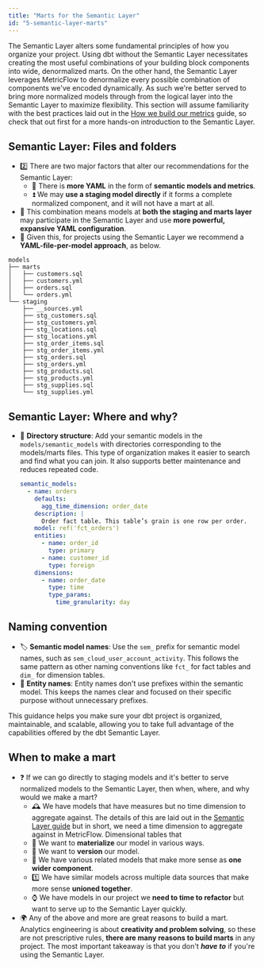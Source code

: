 ```yaml
---
title: "Marts for the Semantic Layer"
id: "5-semantic-layer-marts"
---
```


The Semantic Layer alters some fundamental principles of how you organize your project. Using dbt without the Semantic Layer necessitates creating the most useful combinations of your building block components into wide, denormalized marts. On the other hand, the Semantic Layer leverages MetricFlow to denormalize every possible combination of components we've encoded dynamically. As such we're better served to bring more normalized models through from the logical layer into the Semantic Layer to maximize flexibility. This section will assume familiarity with the best practices laid out in the [How we build our metrics](/best-practices/how-we-build-our-metrics/semantic-layer-1-intro) guide, so check that out first for a more hands-on introduction to the Semantic Layer.

## Semantic Layer: Files and folders

- 2️⃣ There are two major factors that alter our recommendations for the Semantic Layer:
  - 📝 There is **more YAML** in the form of **semantic models and metrics**.
  - ⏫ We may **use a staging model directly** if it forms a complete normalized component, and it will not have a mart at all.
- 💪 This combination means models at **both the staging and marts layer** may participate in the Semantic Layer and use **more powerful, expansive YAML configuration**.
- 🔁 Given this, for projects using the Semantic Layer we recommend a **YAML-file-per-model approach**, as below.

```shell
models
├── marts
│   ├── customers.sql
│   ├── customers.yml
│   ├── orders.sql
│   └── orders.yml
└── staging
    ├── __sources.yml
    ├── stg_customers.sql
    ├── stg_customers.yml
    ├── stg_locations.sql
    ├── stg_locations.yml
    ├── stg_order_items.sql
    ├── stg_order_items.yml
    ├── stg_orders.sql
    ├── stg_orders.yml
    ├── stg_products.sql
    ├── stg_products.yml
    ├── stg_supplies.sql
    └── stg_supplies.yml
```

## Semantic Layer: Where and why?

- 📂 **Directory structure**: Add your semantic models in the `models/semantic_models` with directories corresponding to the models/marts files. This type of organization makes it easier to search and find what you can join. It also supports better maintenance and reduces repeated code.

    <File name='models/marts/sem_orders.yml'>

    ```yaml
    semantic_models:
      - name: orders
        defaults:
          agg_time_dimension: order_date
        description: |
          Order fact table. This table’s grain is one row per order.
        model: ref('fct_orders')
        entities:
          - name: order_id
            type: primary
          - name: customer_id
            type: foreign
        dimensions:
          - name: order_date
            type: time
            type_params:
              time_granularity: day
    ```
    </File>

## Naming convention

- 🏷️ **Semantic model names**: Use the `sem_` prefix for semantic model names, such as `sem_cloud_user_account_activity`. This follows the same pattern as other naming conventions like `fct_` for fact tables and `dim_` for dimension tables.
- 🧩 **Entity names**: Entity names don't use prefixes within the semantic model. This keeps the names clear and focused on their specific purpose without unnecessary prefixes.

This guidance helps you make sure your dbt project is organized, maintainable, and scalable, allowing you to take full advantage of the capabilities offered by the dbt Semantic Layer.

## When to make a mart

- ❓ If we can go directly to staging models and it's better to serve normalized models to the Semantic Layer, then when, where, and why would we make a mart?
  - 🕰️ We have models that have measures but no time dimension to aggregate against. The details of this are laid out in the [Semantic Layer guide](/best-practices/how-we-build-our-metrics/semantic-layer-1-intro) but in short, we need a time dimension to aggregate against in MetricFlow. Dimensional tables that
  - 🧱 We want to **materialize** our model in various ways.
  - 👯 We want to **version** our model.
  - 🛒 We have various related models that make more sense as **one wider component**.
  - 1️⃣ We have similar models across multiple data sources that make more sense **unioned together**.
  - ⌚ We have models in our project we **need to time to refactor** but want to serve up to the Semantic Layer quickly.
- 🌍 Any of the above and more are great reasons to build a mart. Analytics engineering is about **creativity and problem solving**, so these are not prescriptive rules, **there are many reasons to build marts** in any project. The most important takeaway is that you don't **_have to_** if you're using the Semantic Layer.
